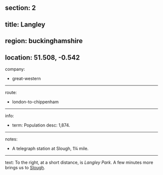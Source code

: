 section: 2
----
title: Langley
----
region: buckinghamshire
----
location: 51.508, -0.542
----
company:
- great-western
----
route:
- london-to-chippenham
----
info:
- term: Population
  desc: 1,874.
----
notes:
- A telegraph station at Slough, 1¼ mile.
----
text: To the right, at a short distance, is *Langley Park*. A few minutes more brings us to [Slough](/stations/slough).
